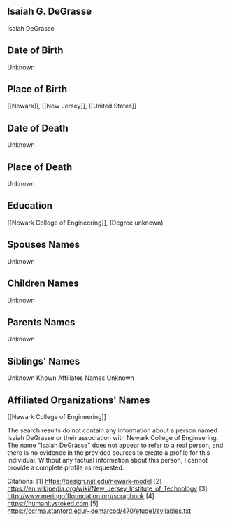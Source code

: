 ## Isaiah G. DeGrasse
Isaiah DeGrasse
## Date of Birth
Unknown
## Place of Birth
[[Newark]], [[New Jersey]], [[United States]]
## Date of Death
Unknown
## Place of Death
Unknown
## Education
[[Newark College of Engineering]], (Degree unknown)
## Spouses Names
Unknown
## Children Names
Unknown
## Parents Names
Unknown
## Siblings' Names
Unknown
Known Affiliates Names
Unknown
## Affiliated Organizations' Names
[[Newark College of Engineering]]

The search results do not contain any information about a person named Isaiah DeGrasse or their association with Newark College of Engineering. The name "Isaiah DeGrasse" does not appear to refer to a real person, and there is no evidence in the provided sources to create a profile for this individual. Without any factual information about this person, I cannot provide a complete profile as requested.

Citations:
[1] https://design.njit.edu/newark-model
[2] https://en.wikipedia.org/wiki/New_Jersey_Institute_of_Technology
[3] http://www.meringofffoundation.org/scrapbook
[4] https://humanitystoked.com
[5] https://ccrma.stanford.edu/~demarcod/470/etude1/syllables.txt